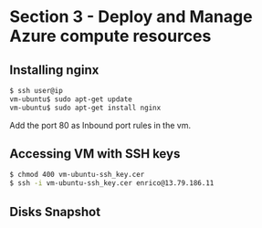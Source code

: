 # Section 3 - Deploy and Manage Azure compute resources
## Installing nginx

```bash
$ ssh user@ip
vm-ubuntu$ sudo apt-get update
vm-ubuntu$ sudo apt-get install nginx
```
Add the port 80 as Inbound port rules in the vm.

## Accessing VM with SSH keys
```bash
$ chmod 400 vm-ubuntu-ssh_key.cer
$ ssh -i vm-ubuntu-ssh_key.cer enrico@13.79.186.11

```
## Disks Snapshot

